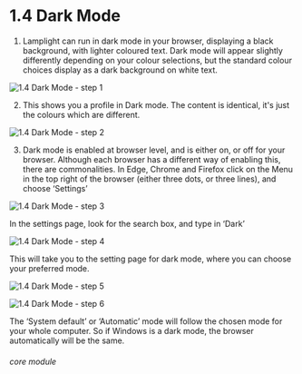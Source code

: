 # 1.4 Dark Mode

1. Lamplight can run in dark mode in your browser, displaying a black background, with lighter coloured text. Dark mode will appear slightly differently depending on your colour selections, but the standard colour choices display as a dark background on white text.

![1.4 Dark Mode - step 1](1.4_Dark_Mode_im_1.png)

2. This shows you a profile in Dark mode. The content is identical, it&#039;s just the colours which are different.

![1.4 Dark Mode - step 2](1.4_Dark_Mode_im_2.png)

3. Dark mode is enabled at browser level, and is either on, or off for your browser. Although each browser has a different way of enabling this, there are commonalities. In Edge, Chrome and Firefox click on the Menu in the top right of the browser (either three dots, or three lines), and choose ‘Settings’

![1.4 Dark Mode - step 3](1.4_Dark_Mode_im_3.png)

In the settings page, look for the search box, and type in ‘Dark’

![1.4 Dark Mode - step 4](1.4_Dark_Mode_im_4.png)

This will take you to the setting page for dark mode, where you can choose your preferred mode.

![1.4 Dark Mode - step 5](1.4_Dark_Mode_im_5.png)

![1.4 Dark Mode - step 6](1.4_Dark_Mode_im_6.png)

The ‘System default’ or ‘Automatic’ mode will follow the chosen mode for your whole computer. So if Windows is a dark mode, the browser automatically will be the same.

###### core module